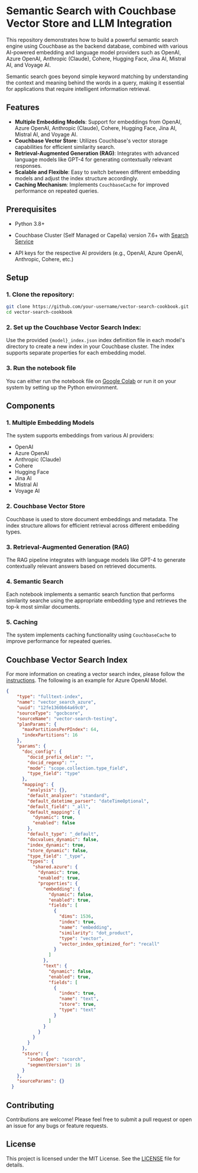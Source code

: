 # Semantic Search with Couchbase Vector Store and LLM Integration

This repository demonstrates how to build a powerful semantic search engine using Couchbase as the backend database, combined with various AI-powered embedding and language model providers such as OpenAI, Azure OpenAI, Anthropic (Claude), Cohere, Hugging Face, Jina AI, Mistral AI, and Voyage AI.

Semantic search goes beyond simple keyword matching by understanding the context and meaning behind the words in a query, making it essential for applications that require intelligent information retrieval.

## Features

- **Multiple Embedding Models**: Support for embeddings from OpenAI, Azure OpenAI, Anthropic (Claude), Cohere, Hugging Face, Jina AI, Mistral AI, and Voyage AI.
- **Couchbase Vector Store**: Utilizes Couchbase's vector storage capabilities for efficient similarity search.
- **Retrieval-Augmented Generation (RAG)**: Integrates with advanced language models like GPT-4 for generating contextually relevant responses.
- **Scalable and Flexible**: Easy to switch between different embedding models and adjust the index structure accordingly.
- **Caching Mechanism**: Implements `CouchbaseCache` for improved performance on repeated queries.

## Prerequisites

- Python 3.8+
- Couchbase Cluster (Self Managed or Capella) version 7.6+ with [Search Service](https://docs.couchbase.com/server/current/search/search.html)

- API keys for the respective AI providers (e.g., OpenAI, Azure OpenAI, Anthropic, Cohere, etc.)

## Setup

### 1. Clone the repository:
   ```bash
   git clone https://github.com/your-username/vector-search-cookbook.git
   cd vector-search-cookbook
   ```

### 2. Set up the Couchbase Vector Search Index:

Use the provided `{model}_index.json` index definition file in each model's directory to create a new index in your Couchbase cluster.
The index supports separate properties for each embedding model.

### 3. Run the notebook file

You can either run the notebook file on [Google Colab](https://colab.research.google.com/) or run it on your system by setting up the Python environment.


## Components

### 1. Multiple Embedding Models

The system supports embeddings from various AI providers:

* OpenAI
* Azure OpenAI
* Anthropic (Claude)
* Cohere
* Hugging Face
* Jina AI
* Mistral AI
* Voyage AI

### 2. Couchbase Vector Store

Couchbase is used to store document embeddings and metadata. The index structure allows for efficient retrieval across different embedding types.

### 3. Retrieval-Augmented Generation (RAG)

The RAG pipeline integrates with language models like GPT-4 to generate contextually relevant answers based on retrieved documents.

### 4. Semantic Search

Each notebook implements a semantic search function that performs similarity searche using the appropriate embedding type and retrieves the top-k most similar documents.

### 5. Caching

The system implements caching functionality using `CouchbaseCache` to improve performance for repeated queries.

## Couchbase Vector Search Index

For more information on creating a vector search index, please follow the [instructions](https://docs.couchbase.com/cloud/vector-search/create-vector-search-index-ui.html). The following is an example for Azure OpenAI Model.

```json
{
    "type": "fulltext-index",
    "name": "vector_search_azure",
    "uuid": "12fe1360b64a69c0",
    "sourceType": "gocbcore",
    "sourceName": "vector-search-testing",
    "planParams": {
      "maxPartitionsPerPIndex": 64,
      "indexPartitions": 16
    },
    "params": {
      "doc_config": {
        "docid_prefix_delim": "",
        "docid_regexp": "",
        "mode": "scope.collection.type_field",
        "type_field": "type"
      },
      "mapping": {
        "analysis": {},
        "default_analyzer": "standard",
        "default_datetime_parser": "dateTimeOptional",
        "default_field": "_all",
        "default_mapping": {
          "dynamic": true,
          "enabled": false
        },
        "default_type": "_default",
        "docvalues_dynamic": false,
        "index_dynamic": true,
        "store_dynamic": false,
        "type_field": "_type",
        "types": {
          "shared.azure": {
            "dynamic": true,
            "enabled": true,
            "properties": {
              "embedding": {
                "dynamic": false,
                "enabled": true,
                "fields": [
                  {
                    "dims": 1536,
                    "index": true,
                    "name": "embedding",
                    "similarity": "dot_product",
                    "type": "vector",
                    "vector_index_optimized_for": "recall"
                  }
                ]
              },
              "text": {
                "dynamic": false,
                "enabled": true,
                "fields": [
                  {
                    "index": true,
                    "name": "text",
                    "store": true,
                    "type": "text"
                  }
                ]
              }
            }
          }
        }
      },
      "store": {
        "indexType": "scorch",
        "segmentVersion": 16
      }
    },
    "sourceParams": {}
  }
```

## Contributing

Contributions are welcome! Please feel free to submit a pull request or open an issue for any bugs or feature requests.

## License

This project is licensed under the MIT License. See the [LICENSE](LICENSE) file for details.
